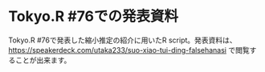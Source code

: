 # Tokyo.R #76での発表資料
Tokyo.R #76で発表した縮小推定の紹介に用いたR script。発表資料は、https://speakerdeck.com/utaka233/suo-xiao-tui-ding-falsehanasi で閲覧することが出来ます。
